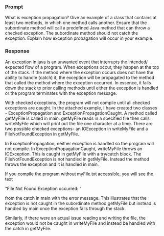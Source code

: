 ### Prompt

What is exception propagation? Give an example of a class that contains at least two methods, in which one method calls another. Ensure that the subordinate method will call a predefined Java method that can throw a checked exception. The subordinate method should not catch the exception. Explain how exception propagation will occur in your example.

### Response

An exception in java is an unwanted event that interrupts the intended/ expected flow of a program. When exceptions occur, they happen at the top of the stack. If the method where the exception occurs does not have the ability to handle (catch) it, the exception will be propagated to the method that called the method where the exception occurred. In essence, it falls down the stack to prior calling methods until either the exception is handled or the program terminates with the exception message.

With checked exceptions, the program will not compile until all checked exceptions are caught. In the attached example, I have created two classes - ExceptionPropagation and ExceptionPropagationCaught. A method called getMyFile is called in main. getMyFile reads in a specified file then calls writeMyFile which will print out the file one character at a time. There are two possible checked exceptions- an IOException in writeMyFile and a FileNotFoundException in getMyFile.

In ExceptionPropagation, neither exception is handled so the program will not compile. In ExceptionPropagationCaught, writeMyFile throws an IOException. This is caught in getMyFile with a try/catch block. The FileNotFoundException is not handled in getMyFile. Instead the method throws the exception and it is handled in main.

If you compile the program without myFile.txt accessible, you will see the text

"File Not Found Exception occurred: "

from the catch in main with the error message. This illustrates that the exception is not caught in the subordinate method getMyFile but instead is handled by main once the exception falls through the stack.

Similarly, if there were an actual issue reading and writing the file, the exception would not be caught in writeMyFile and instead be handled with the catch in getMyFile.

